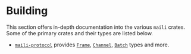 # Building

This section offers in-depth documentation into the various `maili` crates.
Some of the primary crates and their types are listed below.

- [`maili-protocol`][maili-protocol] provides [`Frame`][frame],
  [`Channel`][channel], [`Batch`][batch] types and more.


<!-- Links -->

[frame]: https://docs.rs/maili-protocol/latest/maili_protocol/struct.Frame.html
[channel]: https://docs.rs/maili-protocol/latest/maili_protocol/struct.Channel.html
[batch]: https://docs.rs/maili-protocol/latest/maili_protocol/enum.Batch.html

[maili-protocol]: https://crates.io/crates/maili-protocol
